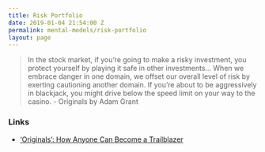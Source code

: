 ```yaml
---
title: Risk Portfolio
date: 2019-01-04 21:54:00 Z
permalink: mental-models/risk-portfolio
layout: page
---
```


> In the stock market, if you’re going to make a risky investment, you protect yourself by playing it safe in other investments… When we embrace danger in one domain, we offset our overall level of risk by exerting cautioning another domain. If you’re about to be aggressively in blackjack, you might drive below the speed limit on your way to the casino. - Originals by Adam Grant

### Links
* [‘Originals’: How Anyone Can Become a Trailblazer](http://knowledge.wharton.upenn.edu/article/how-non-conformists-move-the-world/)
